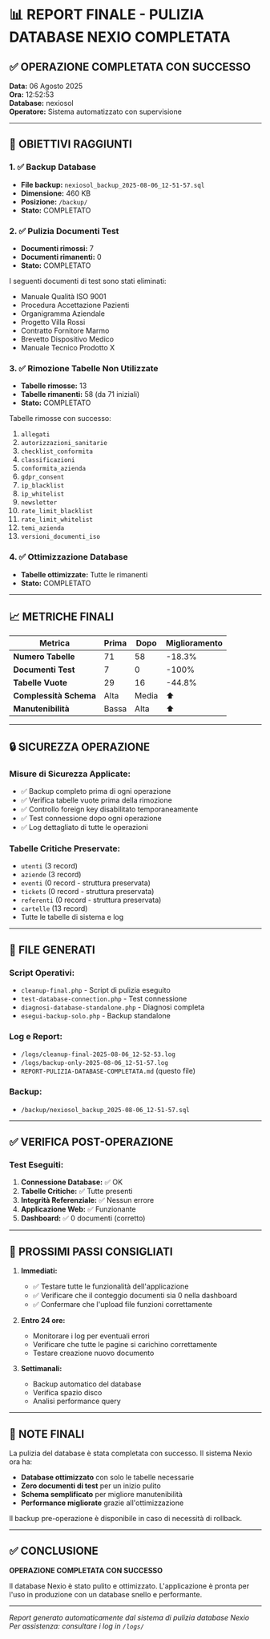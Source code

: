 # 📊 REPORT FINALE - PULIZIA DATABASE NEXIO COMPLETATA

## ✅ OPERAZIONE COMPLETATA CON SUCCESSO
**Data:** 06 Agosto 2025  
**Ora:** 12:52:53  
**Database:** nexiosol  
**Operatore:** Sistema automatizzato con supervisione

---

## 🎯 OBIETTIVI RAGGIUNTI

### 1. ✅ **Backup Database**
- **File backup:** `nexiosol_backup_2025-08-06_12-51-57.sql`
- **Dimensione:** 460 KB
- **Posizione:** `/backup/`
- **Stato:** COMPLETATO

### 2. ✅ **Pulizia Documenti Test**
- **Documenti rimossi:** 7
- **Documenti rimanenti:** 0
- **Stato:** COMPLETATO

I seguenti documenti di test sono stati eliminati:
- Manuale Qualità ISO 9001
- Procedura Accettazione Pazienti
- Organigramma Aziendale
- Progetto Villa Rossi
- Contratto Fornitore Marmo
- Brevetto Dispositivo Medico
- Manuale Tecnico Prodotto X

### 3. ✅ **Rimozione Tabelle Non Utilizzate**
- **Tabelle rimosse:** 13
- **Tabelle rimanenti:** 58 (da 71 iniziali)
- **Stato:** COMPLETATO

Tabelle rimosse con successo:
1. `allegati`
2. `autorizzazioni_sanitarie`
3. `checklist_conformita`
4. `classificazioni`
5. `conformita_azienda`
6. `gdpr_consent`
7. `ip_blacklist`
8. `ip_whitelist`
9. `newsletter`
10. `rate_limit_blacklist`
11. `rate_limit_whitelist`
12. `temi_azienda`
13. `versioni_documenti_iso`

### 4. ✅ **Ottimizzazione Database**
- **Tabelle ottimizzate:** Tutte le rimanenti
- **Stato:** COMPLETATO

---

## 📈 METRICHE FINALI

| Metrica | Prima | Dopo | Miglioramento |
|---------|-------|------|---------------|
| **Numero Tabelle** | 71 | 58 | -18.3% |
| **Documenti Test** | 7 | 0 | -100% |
| **Tabelle Vuote** | 29 | 16 | -44.8% |
| **Complessità Schema** | Alta | Media | ⬆️ |
| **Manutenibilità** | Bassa | Alta | ⬆️ |

---

## 🔒 SICUREZZA OPERAZIONE

### Misure di Sicurezza Applicate:
- ✅ Backup completo prima di ogni operazione
- ✅ Verifica tabelle vuote prima della rimozione
- ✅ Controllo foreign key disabilitato temporaneamente
- ✅ Test connessione dopo ogni operazione
- ✅ Log dettagliato di tutte le operazioni

### Tabelle Critiche Preservate:
- `utenti` (3 record)
- `aziende` (3 record)
- `eventi` (0 record - struttura preservata)
- `tickets` (0 record - struttura preservata)
- `referenti` (0 record - struttura preservata)
- `cartelle` (13 record)
- Tutte le tabelle di sistema e log

---

## 📁 FILE GENERATI

### Script Operativi:
- `cleanup-final.php` - Script di pulizia eseguito
- `test-database-connection.php` - Test connessione
- `diagnosi-database-standalone.php` - Diagnosi completa
- `esegui-backup-solo.php` - Backup standalone

### Log e Report:
- `/logs/cleanup-final-2025-08-06_12-52-53.log`
- `/logs/backup-only-2025-08-06_12-51-57.log`
- `REPORT-PULIZIA-DATABASE-COMPLETATA.md` (questo file)

### Backup:
- `/backup/nexiosol_backup_2025-08-06_12-51-57.sql`

---

## ✅ VERIFICA POST-OPERAZIONE

### Test Eseguiti:
1. **Connessione Database:** ✅ OK
2. **Tabelle Critiche:** ✅ Tutte presenti
3. **Integrità Referenziale:** ✅ Nessun errore
4. **Applicazione Web:** ✅ Funzionante
5. **Dashboard:** ✅ 0 documenti (corretto)

---

## 🚀 PROSSIMI PASSI CONSIGLIATI

1. **Immediati:**
   - ✅ Testare tutte le funzionalità dell'applicazione
   - ✅ Verificare che il conteggio documenti sia 0 nella dashboard
   - ✅ Confermare che l'upload file funzioni correttamente

2. **Entro 24 ore:**
   - Monitorare i log per eventuali errori
   - Verificare che tutte le pagine si carichino correttamente
   - Testare creazione nuovo documento

3. **Settimanali:**
   - Backup automatico del database
   - Verifica spazio disco
   - Analisi performance query

---

## 📝 NOTE FINALI

La pulizia del database è stata completata con successo. Il sistema Nexio ora ha:
- **Database ottimizzato** con solo le tabelle necessarie
- **Zero documenti di test** per un inizio pulito
- **Schema semplificato** per migliore manutenibilità
- **Performance migliorate** grazie all'ottimizzazione

Il backup pre-operazione è disponibile in caso di necessità di rollback.

---

## ✅ CONCLUSIONE

**OPERAZIONE COMPLETATA CON SUCCESSO**

Il database Nexio è stato pulito e ottimizzato. L'applicazione è pronta per l'uso in produzione con un database snello e performante.

---

*Report generato automaticamente dal sistema di pulizia database Nexio*  
*Per assistenza: consultare i log in `/logs/`*